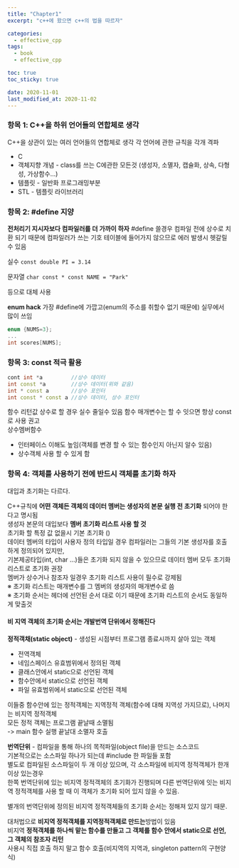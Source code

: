 ```yaml
---
title: "Chapter1"
excerpt: "c++에 왔으면 c++의 법을 따르자"

categories:
  - effective_cpp
tags:
  - book
  - effective_cpp

toc: true
toc_sticky: true

date: 2020-11-01
last_modified_at: 2020-11-02
---
```


### 항목 1: C++을 하위 언어들의 연합체로 생각
 C++을 상관이 있는 여러 언어들의 연합체로 생각
 각 언어에 관한 규칙을 각개 격파
 * C
 * 객체지향 개념 - class를 쓰는 C에관한 모든것 (생성자, 소멸자, 캡슐화, 상속, 다형성, 가상함수...)
 * 템플릿 - 일반화 프로그래밍부분
 * STL - 템플릿 라이브러리
 
### 항목 2: #define 지양
**전처리기 지시자보다 컴파일러를 더 가까이 하자**
#define 쓸경우 컴파일 전에 상수로 치환 되기 때문에 컴파일러가 쓰는 기호 테이블에 들어가지 않으므로 에러 발생시 헷갈릴수 있음

실수  `const double PI = 3.14`

문자열 `char const * const NAME = "Park"`

등으로 대체 사용

**enum hack**
가장 #define에 가깝고(enum의 주소를 취할수 없기 때문에) 실무에서 많이 쓰임
```c++
enum {NUMS=3};
...
int scores[NUMS];
```

### 항목 3: const 적극 활용
```c++
cont int *a			//상수 데이터
int const *a		//상수 데이터(위와 같음)
int * const a		//상수 포인터
int const * const a	//상수 데이터, 상수 포인터
```
함수 리턴값 상수로 할 경우 실수 줄일수 있음
함수 매개변수는 할 수 잇으면 항상 const로 사용 권고  
상수멤버함수
- 인터페이스 이해도 높임(객체를 변경 할 수 있는 함수인지 아닌지 알수 있음)
- 상수객체 사용 할 수 있게 함


### 항목 4: 객체를 사용하기 전에 반드시 객체를 초기화 하자
대입과 초기화는 다르다.

C++규칙에 **어떤 객체든 객체의 데이터 멤버는 생성자의 본문 실행 전 초기화** 되어야 한다고 명시됨  
생성자 본문의 대입보다 **멤버 초기화 리스트 사용 할 것**  
초기화 할 특정 값 없을시 기본 초기화 ()  
데이터 멤버의 타입이 사용자 정의 타입일 경우 컴파일러는 그들의 기본 생성자를 호출하게 정의되어 있지만,  
기본제공타입(int, char ...)들은 초기화 되지 않을 수 있으므로 데이터 멤버 모두 초기화 리스트로 초기화 권장  
멤버가 상수거나 참조자 일경우 초기화 리스트 사용이 필수로 강제됨  
※ 초기화 리스트는 매개변수를 그 멤버의 생성자의 매개변수로 씀  
※ 초기화 순서는 헤더에 선언된 순서 대로 이기 때문에 초기화 리스트의 순서도 동일하게 맞출것  

#### 비 지역 객체의 초기화 순서는 개발번역 단위에서 정해진다
**정적객채(static object)** - 생성된 시점부터 프로그램 종료시까지 살아 있는 객체
- 전역객체
- 네임스페이스 유효범위에서 정의된 객체
- 클래스안에서 static으로 선언된 객체
- 함수안에서 static으로 선언된 객체
- 파일 유효범위에서 static으로 선언된 객체

이들중 함수안에 있는 정적객체는 지역정적 객체(함수에 대해 지역성 가지므로), 나머지는 비지역 정적객체  
모든 정적 객체는 프로그램 끝날때 소멸됨  
-> main 함수 실행 끝날대 소멸자 호출  

**번역단위** - 컴파일을 통해 하나의 목적파일(object file)을 만드는 소스코드  
기본적으로는 소스파일 하나가 되는데 #include 한 파일들 포함  
별도로 컴파일된 소스파일이 두 개 이상 있으며, 각 소스파일에 비지역 정적객체가 한개 이상 있는경우  
한쪽 번역단위에 있는 비지역 정적객체의 초기화가 진행되며 다른 번역단위에 잇는 비지역 정적객체를 사용 할 때
이 객체가 초기화 되어 있지 않을 수 있음.  

별개의 번역단위에 정의된 비지역 정적객체들의 초기화 순서는 정해져 있지 않기 때문.

대처법으로 **비지역 정적객체를 지역정적객체로 만드는**방법이 있음  
비지역 **정적객체를 하나씩 맡는 함수를 만들고 그 객체를 함수 안에서 static으로 선언, 그 객체의 참조자 리턴**  
사용시 직접 호출 하지 말고 함수 호출(비지역의 지역과, singleton pattern의 구현양식)
<!--stackedit_data:
eyJoaXN0b3J5IjpbLTEzMDQwODMyMF19
-->